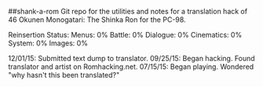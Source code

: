 ##shank-a-rom
Git repo for the utilities and notes for a translation hack of 46 Okunen Monogatari: The Shinka Ron for the PC-98.

Reinsertion Status:
Menus: 0%
Battle: 0%
Dialogue: 0%
Cinematics: 0%
System: 0%
Images: 0%

12/01/15: Submitted text dump to translator.
09/25/15: Began hacking. Found translator and artist on Romhacking.net.
07/15/15: Began playing. Wondered "why hasn't this been translated?"